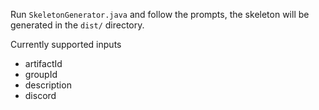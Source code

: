 Run `SkeletonGenerator.java` and follow the prompts, the skeleton will be generated in the `dist/` directory.

Currently supported inputs
- artifactId
- groupId
- description
- discord
